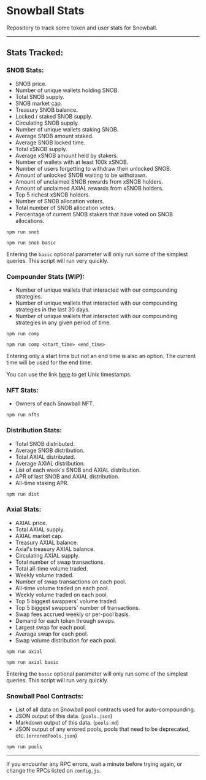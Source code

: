 # Snowball Stats

Repository to track some token and user stats for Snowball.

---

## Stats Tracked:

### SNOB Stats:

- SNOB price.
- Number of unique wallets holding SNOB.
- Total SNOB supply.
- SNOB market cap.
- Treasury SNOB balance.
- Locked / staked SNOB supply.
- Circulating SNOB supply.
- Number of unique wallets staking SNOB.
- Average SNOB amount staked.
- Average SNOB locked time.
- Total xSNOB supply.
- Average xSNOB amount held by stakers.
- Number of wallets with at least 100k xSNOB.
- Number of users forgetting to withdraw their unlocked SNOB.
- Amount of unlocked SNOB waiting to be withdrawn.
- Amount of unclaimed SNOB rewards from xSNOB holders.
- Amount of unclaimed AXIAL rewards from xSNOB holders.
- Top 5 richest xSNOB holders.
- Number of SNOB allocation voters.
- Total number of SNOB allocation votes.
- Percentage of current SNOB stakers that have voted on SNOB allocations.

```
npm run snob
```

```
npm run snob basic
```

Entering the `basic` optional parameter will only run some of the simplest queries. This script will run very quickly.

### Compounder Stats (WIP):

- Number of unique wallets that interacted with our compounding strategies.
- Number of unique wallets that interacted with our compounding strategies in the last 30 days.
- Number of unique wallets that interacted with our compounding strategies in any given period of time.

```
npm run comp
```

```
npm run comp <start_time> <end_time>
```

Entering only a start time but not an end time is also an option. The current time will be used for the end time.

You can use the link [here](https://www.unixtimestamp.com/) to get Unix timestamps.

### NFT Stats:

- Owners of each Snowball NFT.

```
npm run nfts
```

### Distribution Stats:

- Total SNOB distributed.
- Average SNOB distribution.
- Total AXIAL distributed.
- Average AXIAL distribution.
- List of each week's SNOB and AXIAL distribution.
- APR of last SNOB and AXIAL distribution.
- All-time staking APR.

```
npm run dist
```

### Axial Stats:

- AXIAL price.
- Total AXIAL supply.
- AXIAL market cap.
- Treasury AXIAL balance.
- Axial's treasury AXIAL balance.
- Circulating AXIAL supply.
- Total number of swap transactions.
- Total all-time volume traded.
- Weekly volume traded.
- Number of swap transactions on each pool.
- All-time volume traded on each pool.
- Weekly volume traded on each pool.
- Top 5 biggest swappers' volume traded.
- Top 5 biggest swappers' number of transactions.
- Swap fees accrued weekly or per-pool basis.
- Demand for each token through swaps.
- Largest swap for each pool.
- Average swap for each pool.
- Swap volume distribution for each pool.

```
npm run axial
```

```
npm run axial basic
```

Entering the `basic` optional parameter will only run some of the simplest queries. This script will run very quickly.

### Snowball Pool Contracts:

- List of all data on Snowball pool contracts used for auto-compounding.
- JSON output of this data. (`pools.json`)
- Markdown output of this data. (`pools.md`)
- JSON output of any errored pools, pools that need to be deprecated, etc. (`erroredPools.json`)

```
npm run pools
```

---

If you encounter any RPC errors, wait a minute before trying again, or change the RPCs listed on `config.js`.